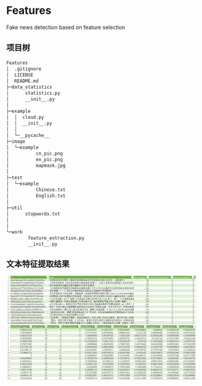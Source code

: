 # Features
Fake news detection based on feature selection
## 项目树
```
Features
│  .gitignore
│  LICENSE
│  README.md       
├─data_statistics
│      statistics.py
│      __init__.py
│      
├─example
│  │  cloud.py
│  │  __init__.py
│  │  
│  └─__pycache__
├─image
│  └─example
│          cn_pic.png
│          en_pic.png
│          mapmask.jpg
│          
├─test
│  └─example
│          Chinese.txt
│          English.txt
│          
├─util
│      stopwords.txt
│     
│          
└─work
        feature_extraction.py
        __init__.py
```
## 文本特征提取结果
![文本特征截图1 ''文本内容''](https://github.com/HunterLC/Features/blob/master/image/feature/text_features_1.png)
![文本特征截图2 ''词向量''](https://github.com/HunterLC/Features/blob/master/image/feature/text_features_2.png)
